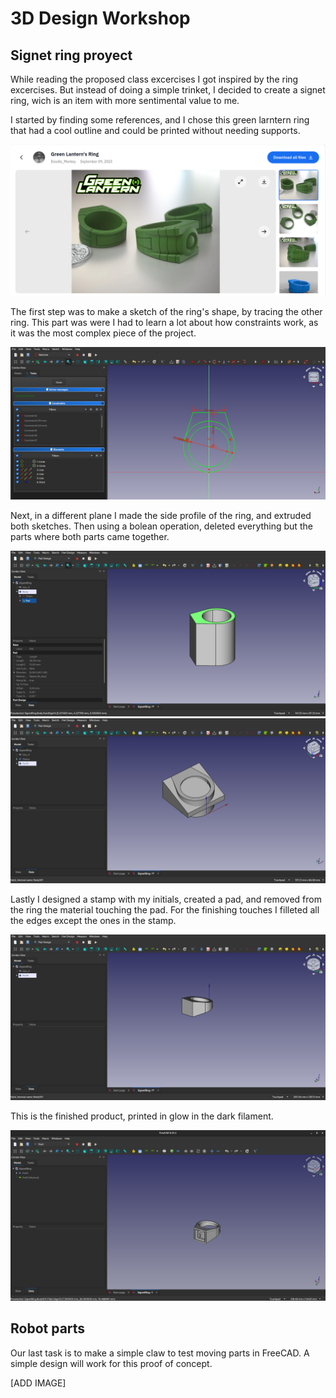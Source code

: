 # 3D Design Workshop

## Signet ring proyect
While reading the proposed class excercises I got inspired by the ring excercises. But instead of doing a simple trinket, I decided to create a signet ring, wich is an item with more sentimental value to me.

I started by finding some references, and I chose this green larntern ring that had a cool outline and could be printed without needing supports.

![Green Larntern](0-Inspiration.png)

The first step was to make a sketch of the ring's shape, by tracing the other ring. This part was were I had to learn a lot about how constraints work, as it was the most complex piece of the project.

![Sketch](1-Sketch.png)

Next, in a different plane I made the side profile of the ring, and extruded both sketches. Then using a bolean operation, deleted everything but the parts where both parts came together.

![First extrusion](2-Extrusion.png)
![Second extrusion](3-SecondExtrusion.png)

Lastly I designed a stamp with my initials, created a pad, and removed from the ring the material touching the pad. For the finishing touches I filleted all the edges except the ones in the stamp.

![Unfilleted Files](4-UnfilletedRing.png)

This is the finished product, printed in glow in the dark filament.

![Final Product](5-FinalProduct.png)

## Robot parts
Our last task is to make a simple claw to test moving parts in FreeCAD. A simple design will work for this proof of concept.

[ADD IMAGE]
